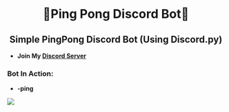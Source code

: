 <h1 align="center">🔧Ping Pong Discord Bot🔧</h1>
<h2 align="center">Simple PingPong Discord Bot (Using Discord.py)</h2>

- **Join My [Discord Server](https://discord.gg/nqgbAAkgzh)**

<h3 align="left">Bot In Action:</h3>

- **-ping**

<img align="center" src="https://cdn.discordapp.com/attachments/768015664287842314/1001165018978582568/unknown.png"/></a>


